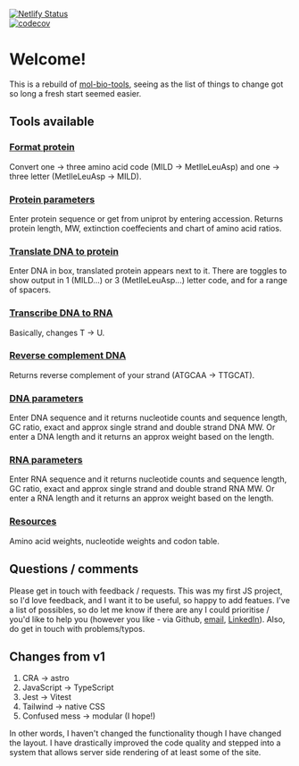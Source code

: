 [![Netlify Status](https://api.netlify.com/api/v1/badges/bb012ed8-f9cd-4886-ab02-db3e5ddb470b/deploy-status)](https://app.netlify.com/sites/courageous-otter/deploys)<br/>
[![codecov](https://codecov.io/gh/ccozens/astro-mol-bio-tools/branch/main/graph/badge.svg?token=MOQG6B9UNU)](https://codecov.io/gh/ccozens/astro-mol-bio-tools)

# Welcome!

This is a rebuild of [mol-bio-tools](https://github.com/ccozens/mol-bio-tools), seeing as the list of things to change got so long a fresh start seemed easier.

## Tools available

### [Format protein](https://courageous-otter.netlify.app/formatprotein/)

Convert one -> three amino acid code (MILD -> MetIleLeuAsp) and one -> three letter (MetIleLeuAsp -> MILD).

### [Protein parameters](https://courageous-otter.netlify.app/protparams/)

Enter protein sequence or get from uniprot by entering accession. Returns protein length, MW, extinction coeffecients and chart of amino acid ratios.

### [Translate DNA to protein](https://courageous-otter.netlify.app/translate/)

Enter DNA in box, translated protein appears next to it. There are toggles to show output in 1 (MILD...) or 3 (MetIleLeuAsp...) letter code, and for a range of spacers.

### [Transcribe DNA to RNA](https://courageous-otter.netlify.app/transcribe/)

Basically, changes T -> U.

### [Reverse complement DNA](https://courageous-otter.netlify.app/reversecomplement/)

Returns reverse complement of your strand (ATGCAA -> TTGCAT).

### [DNA parameters](https://courageous-otter.netlify.app/dnaparams/)

Enter DNA sequence and it returns nucleotide counts and sequence length, GC ratio, exact and approx single strand and double strand DNA MW.
Or enter a DNA length and it returns an approx weight based on the length.

### [RNA parameters](https://courageous-otter.netlify.app/rnaparams/)

Enter RNA sequence and it returns nucleotide counts and sequence length, GC ratio, exact and approx single strand and double strand RNA MW.
Or enter a RNA length and it returns an approx weight based on the length.

### [Resources](https://courageous-otter.netlify.app/resources/)

Amino acid weights, nucleotide weights and codon table.

## Questions / comments

Please get in touch with feedback / requests. This was my first JS project, so I'd love feedback, and I want it to be useful, so happy to add featues. I've a list of possibles, so do let me know if there are any I could prioritise / you'd like to help you (however you like - via Github, [email](mailto:officechrisgarden@gmail.com), [LinkedIn](https://www.linkedin.com/in/chris-cozens-b2883a45/)). Also, do get in touch with problems/typos.

## Changes from v1

1. CRA -> astro
2. JavaScript -> TypeScript
3. Jest -> Vitest
4. Tailwind -> native CSS
5. Confused mess -> modular (I hope!)

In other words, I haven't changed the functionality though I have changed the layout. I have drastically improved the code quality and stepped into a system that allows server side rendering of at least some of the site.

